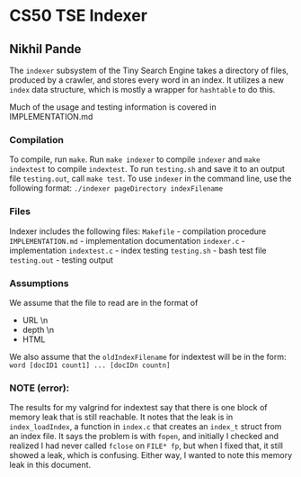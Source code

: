 # CS50 TSE Indexer
## Nikhil Pande

The `indexer` subsystem of the Tiny Search Engine takes a directory of files, produced by a crawler, and stores every word in an index. It utilizes a new `index` data structure, which is mostly a wrapper for `hashtable` to do this.

Much of the usage and testing information is covered in IMPLEMENTATION.md

### Compilation
To compile, run `make`. Run `make indexer` to compile `indexer` and `make indextest` to compile `indextest`. To run `testing.sh` and save it to an output file `testing.out`, call `make test`. To use `indexer` in the command line, use the following format: 
`./indexer pageDirectory indexFilename`

### Files
Indexer includes the following files:
`Makefile` - compilation procedure
`IMPLEMENTATION.md` - implementation documentation
`indexer.c` - implementation
`indextest.c` - index testing
`testing.sh` - bash test file
`testing.out` - testing output

### Assumptions
We assume that the file to read are in the format of
* URL \n
* depth \n
* HTML

We also assume that the `oldIndexFilename` for indextest will be in the form: `word [docID1 count1] ... [docIDn countn]`

### NOTE (error):
The results for my valgrind for indextest say that there is one block of memory leak that is still reachable. It notes that the leak is in `index_loadIndex`, a function in `index.c` that creates an `index_t` struct from an index file. It says the problem is with `fopen`, and initially I checked and realized I had never called `fclose` on `FILE* fp`, but when I fixed that, it still showed a leak, which is confusing. Either way, I wanted to note this memory leak in this document.
